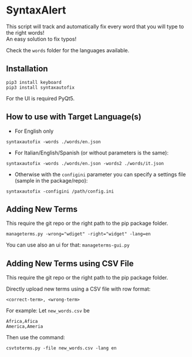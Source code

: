 # SyntaxAlert
This script will track and automatically fix every word that you will type to the right words!  
An easy solution to fix typos!

Check the `words` folder for the languages available.

## Installation
```
pip3 install keyboard
pip3 install syntaxautofix
```
For the UI is required PyQt5.

## How to use with Target Language(s)
- For English only
```
syntaxautofix -words ./words/en.json
```

- For Italian/English/Spanish (or without parameters is the same):  
```
syntaxautofix -words ./words/en.json -words2 ./words/it.json
```

- Otherwise with the `configini` parameter you can specify a settings file (sample in the package/repo):  
```
syntaxautofix -configini /path/config.ini
```


## Adding New Terms

This require the git repo or the right path to the pip package folder.

```
manageterms.py -wrong="wdiget" -right="widget" -lang=en
```

You can use also an ui for that: `manageterms-gui.py`

## Adding New Terms using CSV File

This require the git repo or the right path to the pip package folder.

Directly upload new terms using a CSV file with row format:
```
<correct-term>, <wrong-term>
```

For example:
Let `new_words.csv` be
```
Africa,Afica
America,Ameria
```

Then use the command:
```
csvtoterms.py -file new_words.csv -lang en
```
